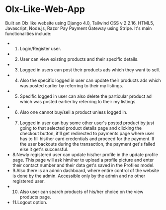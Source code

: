 # Olx-Like-Web-App
Built an Olx like website using Django 4.0, Tailwind CSS v 2.2.16, HTML5, Javascript, Node.js, Razor Pay Payment Gateway using Stripe.
It's main functionalities include:
- 1. Login/Register user.
- 2. User can view existing products and their specific details.
- 3. Logged in users can post their products ads which they want to sell.
- 4. Also the specific logged in user can update their products ads which was posted earlier by referring to their my listings.
- 5. Specific logged in user can also delete the particular product ad which was posted earlier by referring to their my listings.
- 6. Also one cannot buy/sell a product unless logged in.
- 7. Logged in user can buy some other user's posted product by just going to that selected product details page and clicking the checkout button, it'll get redirected to payments page where user has to fill his/her card credentials and proceed for the payment. If the user backouts during the transaction, the payment get's failed else it get's successful.
- 8.Newly registered user can update his/her profile in the update profile page. This page will ask him/her to upload a profile picture and enter their contact number and their data get's saved in the Profiles model.
- 9.Also there is an admin dashboard, where entire control of the website is done by the admin. Accessible only by the admin and no other registered user.
- 10. Also user can search products of his/her choice on the view products page. 
- 11.Logout option.
